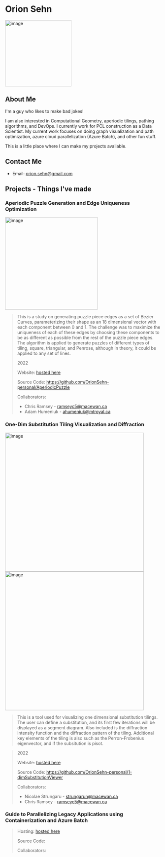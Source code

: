 # Orion Sehn
<img width="215" alt="image" src="https://github.com/OrionSehn-personal/website/assets/46799775/bb437f36-b368-4d19-9d0e-91e418e1ada3">

## About Me
I'm a guy who likes to make bad jokes!

I am also interested in Computational Geometry, aperiodic tilings, pathing algorithms, and DevOps. I currently work for PCL construction as a Data Scientist. My current work focuses on doing graph visualization and path optimization, azure cloud parallelization (Azure Batch), and other fun stuff. 

This is a little place where I can make my projects available. 
<!-- > I'll likely remake this in a more professional format down the road. -->

## Contact Me
- Email: orion.sehn@gmail.com

## Projects - Things I've made

### Aperiodic Puzzle Generation and Edge Uniqueness Optimization 
<img width="300" alt="image" src="https://github.com/OrionSehn-personal/website/assets/46799775/f287fecb-72c0-42be-bf33-e529b87a999c">
  
> This is a study on generating puzzle piece edges as a set of Bezier Curves, parameterizing their shape as an 18 dimensional vector with each component between 0 and 1. The challenge was to maximize the uniqueness of each of these edges by choosing these components to be as different as possible from the rest of the puzzle piece edges. The algorithm is applied to generate puzzles of different types of tiling, square, triangular, and Penrose, although in theory, it could be applied to any set of lines.  
>
> 2022
> 
> Website: [hosted here](https://orionsehn-personal-aperiodicpuzzle-puzzlesite-yy40ro.streamlit.app/)
> 
> Source Code: https://github.com/OrionSehn-personal/AperiodicPuzzle
> 
> Collaborators: 
> - Chris Ramsey - ramseyc5@macewan.ca
> - Adam Humeniuk - ahumeniuk@mtroyal.ca

### One-Dim Substitution Tiling Visualization and Diffraction
<img width="450" alt="image" src="https://github.com/OrionSehn-personal/blog/assets/46799775/beab5c55-adda-4eff-a263-988424274447">

<img width="450" alt="image" src="https://github.com/OrionSehn-personal/blog/assets/46799775/d91d11f6-9f6f-440f-bbed-4a0bfedbdf17">

> This is a tool used for visualizing one dimensional substitution tilings. The user can define a substitution, and its first few iterations will be displayed as a segment diagram. Also included is the diffraction intensity function and the diffraction pattern of the tiling. Additional key elements of the tiling is also such as the Perron-Frobenius eigenvector, and if the subsitution is pisot. 

> 2022
> 
> Website: [hosted here](https://funmaster524-1-dimsubstitutionviewer-streamlit-sub-sx3uuu.streamlit.app/)
> 
> Source Code: https://github.com/OrionSehn-personal/1-dimSubstitutionViewer
> 
> Collaborators: 
> - Nicolae Strungaru - strungarun@macewan.ca
> - Chris Ramsey - ramseyc5@macewan.ca

### Guide to Parallelizing Legacy Applications using Containerization and Azure Batch

> Hosting: [hosted here](https://orionsehn-personal.github.io/BatchGuide/)
> 
> Source Code:
> 
> Collaborators: 

